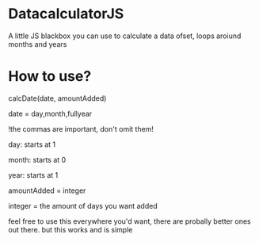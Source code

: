 # DatacalculatorJS
A little JS blackbox you can use to calculate a data ofset, loops aroiund months and years

# How to use?
calcDate(date, amountAdded)

date = day,month,fullyear

!the commas are important, don't omit them!

day: starts at 1

month: starts at 0

year: starts at 1

amountAdded = integer

integer = the amount of days you want added

feel free to use this everywhere you'd want, there are probally better ones out there. but this works and is simple
